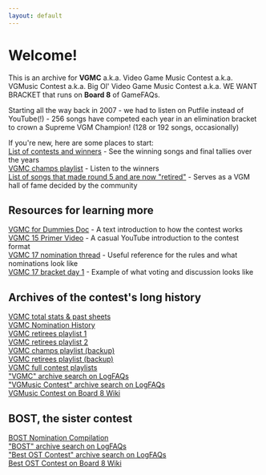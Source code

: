 ```yaml
---
layout: default
---
```


# Welcome!

This is an archive for **VGMC** a.k.a. Video Game Music Contest a.k.a. VGMusic Contest a.k.a. Big Ol' Video Game Music Contest a.k.a. WE WANT BRACKET that runs on **Board 8** of GameFAQs.

Starting all the way back in 2007 - we had to listen on Putfile instead of YouTube(!) - 256 songs have competed each year in an elimination bracket to crown a Supreme VGM Champion! (128 or 192 songs, occasionally)

If you're new, here are some places to start: \
[List of contests and winners](/contests.html) - See the winning songs and final tallies over the years \
[VGMC champs playlist](https://www.youtube.com/playlist?list=PLW9O9mntH1RElFQnUIoUjxk4_bi-uLbVQ) - Listen to the winners \
[List of songs that made round 5 and are now "retired"](/retirees.html) - Serves as a VGM hall of fame decided by the community

## Resources for learning more
[VGMC for Dummies Doc](https://docs.google.com/document/d/1z3L461h7kTwS27Pr2rIRlWcNJv3HdZS9VhQ7kbwu1UU) - A text introduction to how the contest works \
[VGMC 15 Primer Video](https://www.youtube.com/watch?v=zqUADAakOnE) - A casual YouTube introduction to the contest format \
[VGMC 17 nomination thread](https://www.logfaqs.com/boards/8-gamefaqs-contests/80417642) - Useful reference for the rules and what nominations look like \
[VGMC 17 bracket day 1](https://www.logfaqs.com/boards/8-gamefaqs-contests/80441720) - Example of what voting and discussion looks like

## Archives of the contest's long history
[VGMC total stats & past sheets](https://docs.google.com/spreadsheets/d/1K1XdLWiUKB2kX99qYBgnRbLU_sCz4dvZSByKKJHCT6o/edit#gid=961273194) \
[VGMC Nomination History](https://docs.google.com/spreadsheets/d/1qZxAoO6iaKSFj3CpMhx9F9Gs8hCa0zRI8oclVObxEhI) \
[VGMC retirees playlist 1](https://www.youtube.com/playlist?list=PLtm-5nTauRmH9-omKRQf_FQI6GEE84aTu) \
[VGMC retirees playlist 2](https://www.youtube.com/playlist?list=PLtm-5nTauRmE4iHlAGmEBHXDf3Hs9T0zP) \
[VGMC champs playlist (backup)](https://www.youtube.com/playlist?list=PLeKaE-gusMmZiN8DnKijvR4P8ZMXu1i6e) \
[VGMC retirees playlist (backup)](https://www.youtube.com/playlist?list=PLeKaE-gusMmave89aPUWL6aq_LZO9PrA8) \
[VGMC full contest playlists](https://pastebin.com/JUNkGWQ4) \
["VGMC" archive search on LogFAQs](https://www.logfaqs.com/boards/8-gamefaqs-contests?search=vgmc) \
["VGMusic Contest" archive search on LogFAQs](https://www.logfaqs.com/boards/8-gamefaqs-contests?search=vgmusic%20contest) \
[VGMusic Contest on Board 8 Wiki](https://board8.fandom.com/wiki/VGMusic_Contest)

## BOST, the sister contest
[BOST Nomination Compilation](https://docs.google.com/spreadsheets/d/1TqxYsxxM46VgYKsRgFvUoUQljHTkCSAK2l50lDC3MBg) \
["BOST" archive search on LogFAQs](https://www.logfaqs.com/boards/8-gamefaqs-contests?search=bost) \
["Best OST Contest" archive search on LogFAQs](https://www.logfaqs.com/boards/8-gamefaqs-contests?search=best%20ost%20contest) \
[Best OST Contest on Board 8 Wiki](https://board8.fandom.com/wiki/Best_OST_Contest)
